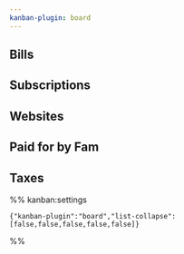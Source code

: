 ```yaml
---
kanban-plugin: board
---
```


## Bills



## Subscriptions



## Websites



## Paid for by Fam



## Taxes





%% kanban:settings
```
{"kanban-plugin":"board","list-collapse":[false,false,false,false,false]}
```
%%